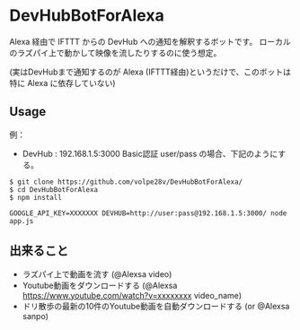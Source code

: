 DevHubBotForAlexa
==========

Alexa 経由で IFTTT からの DevHub への通知を解釈するボットです。
ローカルのラズパイ上で動かして映像を流したりするのに使う想定。

(実はDevHubまで通知するのが Alexa (IFTTT経由)というだけで、このボットは特に Alexa に依存していない)

Usage
----

例：
 * DevHub : 192.168.1.5:3000 Basic認証 user/pass
の場合、下記のようにする。

```
$ git clone https://github.com/volpe28v/DevHubBotForAlexa/
$ cd DevHubBotForAlexa
$ npm install
```

```
GOOGLE_API_KEY=XXXXXXX DEVHUB=http://user:pass@192.168.1.5:3000/ node app.js
```

出来ること
----
* ラズパイ上で動画を流す (@Alexsa video)
* Youtube動画をダウンロードする (@Alexsa https://www.youtube.com/watch?v=xxxxxxxx video_name)
* ドリ散歩の最新の10件のYoutube動画を自動ダウンロードする (or @Alexsa sanpo)
